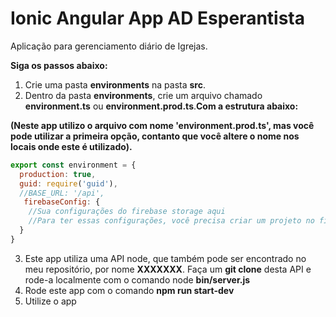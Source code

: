 # Ionic Angular App AD Esperantista

Aplicação para gerenciamento diário de Igrejas.

**Siga os passos abaixo:**
1. Crie uma pasta **environments** na pasta **src**.
2. Dentro da pasta **environments**, crie um arquivo chamado **environment.ts** ou **environment.prod.ts**.**Com a estrutura abaixo:**

**(Neste app utilizo o arquivo com nome 'environment.prod.ts', mas você pode utilizar a primeira opção, contanto
que você altere o nome nos locais onde este é utilizado).**

~~~javascript
export const environment = {
  production: true,
  guid: require('guid'),
  //BASE_URL: '/api',
   firebaseConfig: {
    //Sua configurações do firebase storage aqui
    //Para ter essas configurações, você precisa criar um projeto no firebase, e mais específicamente criar um storage.
  }
}
~~~

3. Este app utiliza uma API node, que também pode ser encontrado no meu repositório, por nome **XXXXXXX**. Faça um **git clone** desta API e rode-a localmente com o comando node **bin/server.js**
4. Rode este app com o comando **npm run start-dev**
5. Utilize o app
